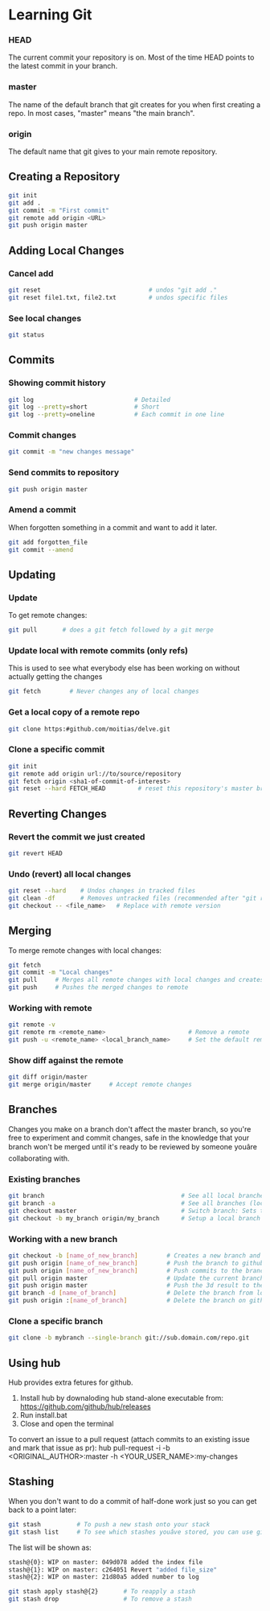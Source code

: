 # Learning Git

### HEAD
The current commit your repository is on. Most of the time HEAD points to the latest commit in your branch.

### master
The name of the default branch that git creates for you when first creating a repo. In most cases, "master" means "the main branch".

### origin
The default name that git gives to your main remote repository.

## Creating a Repository
```bash
git init
git add .
git commit -m "First commit"
git remote add origin <URL>
git push origin master
```

## Adding Local Changes

### Cancel add
```bash
git reset				               # undos "git add ."
git reset file1.txt, file2.txt 		   # undos specific files
```

### See local changes
```bash
git status
```

## Commits

### Showing commit history
```bash
git log                            # Detailed
git log --pretty=short             # Short
git log --pretty=oneline           # Each commit in one line
```

### Commit changes
```bash
git commit -m "new changes message"
```

### Send commits to repository
```bash
git push origin master
```

### Amend a commit
When forgotten something in a commit and want to add it later.
```bash
git add forgotten_file
git commit --amend
```

## Updating

### Update
To get remote changes:
```bash
git pull       # does a git fetch followed by a git merge
```

### Update local with remote commits (only refs)
This is used to see what everybody else has been working on without actually getting the changes
```bash
git fetch	     # Never changes any of local changes
```

### Get a local copy of a remote repo
```bash
git clone https:#github.com/moitias/delve.git
```

### Clone a specific commit
```bash
git init
git remote add origin url://to/source/repository
git fetch origin <sha1-of-commit-of-interest>
git reset --hard FETCH_HEAD			# reset this repository's master branch to the commit of interest (if needed)
```

## Reverting Changes

### Revert the commit we just created
```bash
git revert HEAD
```

### Undo (revert) all local changes
```bash
git reset --hard	# Undos changes in tracked files
git clean -df		# Removes untracked files (recommended after "git reset --hard")
git checkout -- <file_name>   # Replace with remote version
```

## Merging

To merge remote changes with local changes:
```bash
git fetch
git commit -m "Local changes"
git pull     # Merges all remote changes with local changes and creates a new commit with message "Merge branch 'master' of https:#github.com/mahdiz/MpcLib.git"
git push     # Pushes the merged changes to remote
```

### Working with remote
```bash
git remote -v
git remote rm <remote_name>                       # Remove a remote
git push -u <remote_name> <local_branch_name>     # Set the default remote
```

### Show diff against the remote
```bash
git diff origin/master
git merge origin/master		# Accept remote changes
```

## Branches
Changes you make on a branch don't affect the master branch, so you're free to experiment and commit changes, safe in the knowledge that your branch won't be merged until it's ready to be reviewed by someone youâre collaborating with.

### Existing branches
```bash
git branch				                        # See all local branches of this repo
git branch -a							        # See all branches (local and remote)
git checkout master                             # Switch branch: Sets the current branch to another branch
git checkout -b my_branch origin/my_branch		# Setup a local branch to track a remote branch origin/my_branch
```

### Working with a new branch
```bash
git checkout -b [name_of_new_branch]        # Creates a new branch and sets the current branch to the new one
git push origin [name_of_new_branch]        # Push the branch to github to have a copy of the branch there
git push origin [name_of_new_branch]        # Push commits to the branch on github
git pull origin master			            # Update the current branch by merging the master branch changes
git push origin master			            # Push the 3d result to the master branch
git branch -d [name_of_branch]		        # Delete the branch from local filesystem
git push origin :[name_of_branch]	        # Delete the branch on github
```

### Clone a specific branch
```bash
git clone -b mybranch --single-branch git://sub.domain.com/repo.git
```

## Using hub
Hub provides extra fetures for github.
1. Install hub by downaloding hub stand-alone executable from: https://github.com/github/hub/releases
2. Run install.bat
3. Close and open the terminal

To convert an issue to a pull request (attach commits to an existing issue and mark that issue as pr):
hub pull-request -i <ISSUE-NUMBER> -b <ORIGINAL_AUTHOR>:master -h <YOUR_USER_NAME>:my-changes 


## Stashing
When you don't want to do a commit of half-done work just so you can get back to a point later:
```bash
git stash          # To push a new stash onto your stack
git stash list     # To see which stashes youâve stored, you can use git stash list
```
The list will be shown as:
```bash
stash@{0}: WIP on master: 049d078 added the index file
stash@{1}: WIP on master: c264051 Revert "added file_size"
stash@{2}: WIP on master: 21d80a5 added number to log
```

```bash
git stash apply stash@{2}		# To reapply a stash
git stash drop					# To remove a stash
```
